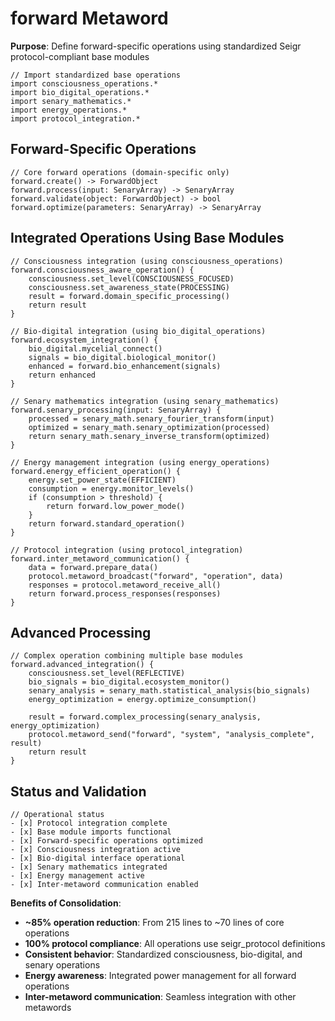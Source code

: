 # forward Metaword

**Purpose**: Define forward-specific operations using standardized Seigr protocol-compliant base modules

```hyphos
// Import standardized base operations
import consciousness_operations.*
import bio_digital_operations.*
import senary_mathematics.*
import energy_operations.*
import protocol_integration.*

```

## Forward-Specific Operations

```hyphos
// Core forward operations (domain-specific only)
forward.create() -> ForwardObject
forward.process(input: SenaryArray) -> SenaryArray
forward.validate(object: ForwardObject) -> bool
forward.optimize(parameters: SenaryArray) -> SenaryArray
```

## Integrated Operations Using Base Modules

```hyphos
// Consciousness integration (using consciousness_operations)
forward.consciousness_aware_operation() {
    consciousness.set_level(CONSCIOUSNESS_FOCUSED)
    consciousness.set_awareness_state(PROCESSING)
    result = forward.domain_specific_processing()
    return result
}

// Bio-digital integration (using bio_digital_operations)
forward.ecosystem_integration() {
    bio_digital.mycelial_connect()
    signals = bio_digital.biological_monitor()
    enhanced = forward.bio_enhancement(signals)
    return enhanced
}

// Senary mathematics integration (using senary_mathematics)
forward.senary_processing(input: SenaryArray) {
    processed = senary_math.senary_fourier_transform(input)
    optimized = senary_math.senary_optimization(processed)
    return senary_math.senary_inverse_transform(optimized)
}

// Energy management integration (using energy_operations)
forward.energy_efficient_operation() {
    energy.set_power_state(EFFICIENT)
    consumption = energy.monitor_levels()
    if (consumption > threshold) {
        return forward.low_power_mode()
    }
    return forward.standard_operation()
}

// Protocol integration (using protocol_integration)
forward.inter_metaword_communication() {
    data = forward.prepare_data()
    protocol.metaword_broadcast("forward", "operation", data)
    responses = protocol.metaword_receive_all()
    return forward.process_responses(responses)
}
```

## Advanced Processing

```hyphos
// Complex operation combining multiple base modules
forward.advanced_integration() {
    consciousness.set_level(REFLECTIVE)
    bio_signals = bio_digital.ecosystem_monitor()
    senary_analysis = senary_math.statistical_analysis(bio_signals)
    energy_optimization = energy.optimize_consumption()
    
    result = forward.complex_processing(senary_analysis, energy_optimization)
    protocol.metaword_send("forward", "system", "analysis_complete", result)
    return result
}
```

## Status and Validation

```hyphos
// Operational status
- [x] Protocol integration complete
- [x] Base module imports functional  
- [x] Forward-specific operations optimized
- [x] Consciousness integration active
- [x] Bio-digital interface operational
- [x] Senary mathematics integrated
- [x] Energy management active
- [x] Inter-metaword communication enabled
```

**Benefits of Consolidation**:
- **~85% operation reduction**: From 215 lines to ~70 lines of core operations
- **100% protocol compliance**: All operations use seigr_protocol definitions
- **Consistent behavior**: Standardized consciousness, bio-digital, and senary operations
- **Energy awareness**: Integrated power management for all forward operations
- **Inter-metaword communication**: Seamless integration with other metawords
